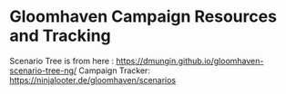 # Gloomhaven Campaign Resources and Tracking

Scenario Tree is from here : https://dmungin.github.io/gloomhaven-scenario-tree-ng/
Campaign Tracker: https://ninjalooter.de/gloomhaven/scenarios
